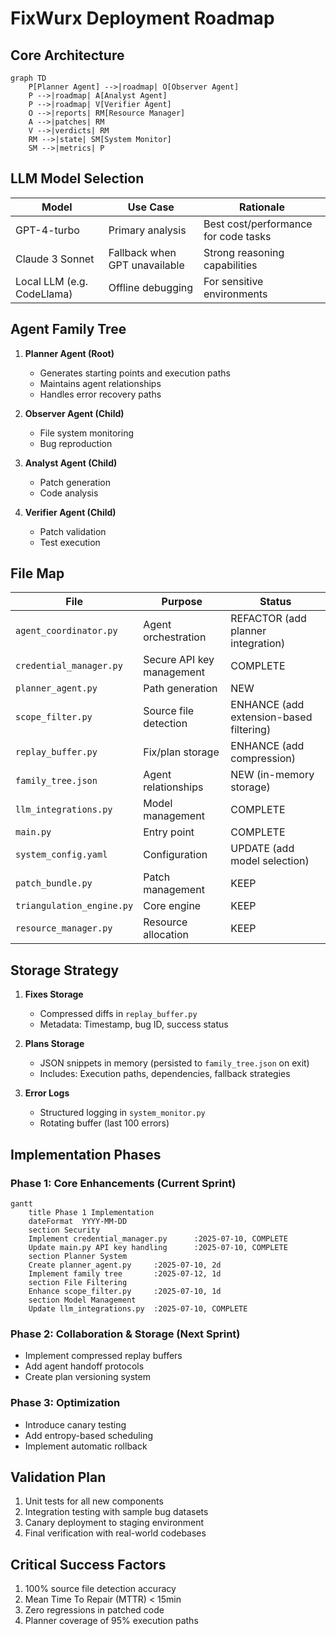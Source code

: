 # FixWurx Deployment Roadmap

## Core Architecture
```mermaid
graph TD
    P[Planner Agent] -->|roadmap| O[Observer Agent]
    P -->|roadmap| A[Analyst Agent]
    P -->|roadmap| V[Verifier Agent]
    O -->|reports| RM[Resource Manager]
    A -->|patches| RM
    V -->|verdicts| RM
    RM -->|state| SM[System Monitor]
    SM -->|metrics| P
```

## LLM Model Selection
| Model | Use Case | Rationale |
|-------|----------|-----------|
| GPT-4-turbo | Primary analysis | Best cost/performance for code tasks |
| Claude 3 Sonnet | Fallback when GPT unavailable | Strong reasoning capabilities |
| Local LLM (e.g. CodeLlama) | Offline debugging | For sensitive environments |

## Agent Family Tree
1. **Planner Agent (Root)**
   - Generates starting points and execution paths
   - Maintains agent relationships
   - Handles error recovery paths
   
2. **Observer Agent (Child)**
   - File system monitoring
   - Bug reproduction
   
3. **Analyst Agent (Child)**
   - Patch generation
   - Code analysis

4. **Verifier Agent (Child)**
   - Patch validation
   - Test execution

## File Map
| File | Purpose | Status |
|------|---------|--------|
| `agent_coordinator.py` | Agent orchestration | REFACTOR (add planner integration) |
| `credential_manager.py` | Secure API key management | COMPLETE |
| `planner_agent.py` | Path generation | NEW |
| `scope_filter.py` | Source file detection | ENHANCE (add extension-based filtering) |
| `replay_buffer.py` | Fix/plan storage | ENHANCE (add compression) |
| `family_tree.json` | Agent relationships | NEW (in-memory storage) |
| `llm_integrations.py` | Model management | COMPLETE |
| `main.py` | Entry point | COMPLETE |
| `system_config.yaml` | Configuration | UPDATE (add model selection) |
| `patch_bundle.py` | Patch management | KEEP |
| `triangulation_engine.py` | Core engine | KEEP |
| `resource_manager.py` | Resource allocation | KEEP |

## Storage Strategy
1. **Fixes Storage**
   - Compressed diffs in `replay_buffer.py`
   - Metadata: Timestamp, bug ID, success status

2. **Plans Storage**
   - JSON snippets in memory (persisted to `family_tree.json` on exit)
   - Includes: Execution paths, dependencies, fallback strategies

3. **Error Logs**
   - Structured logging in `system_monitor.py`
   - Rotating buffer (last 100 errors)

## Implementation Phases

### Phase 1: Core Enhancements (Current Sprint)
```mermaid
gantt
    title Phase 1 Implementation
    dateFormat  YYYY-MM-DD
    section Security
    Implement credential_manager.py      :2025-07-10, COMPLETE
    Update main.py API key handling      :2025-07-10, COMPLETE
    section Planner System
    Create planner_agent.py     :2025-07-10, 2d
    Implement family tree       :2025-07-12, 1d
    section File Filtering
    Enhance scope_filter.py     :2025-07-10, 1d
    section Model Management
    Update llm_integrations.py  :2025-07-10, COMPLETE
```

### Phase 2: Collaboration & Storage (Next Sprint)
- Implement compressed replay buffers
- Add agent handoff protocols
- Create plan versioning system

### Phase 3: Optimization
- Introduce canary testing
- Add entropy-based scheduling
- Implement automatic rollback

## Validation Plan
1. Unit tests for all new components
2. Integration testing with sample bug datasets
3. Canary deployment to staging environment
4. Final verification with real-world codebases

## Critical Success Factors
1. 100% source file detection accuracy
2. Mean Time To Repair (MTTR) < 15min
3. Zero regressions in patched code
4. Planner coverage of 95% execution paths
